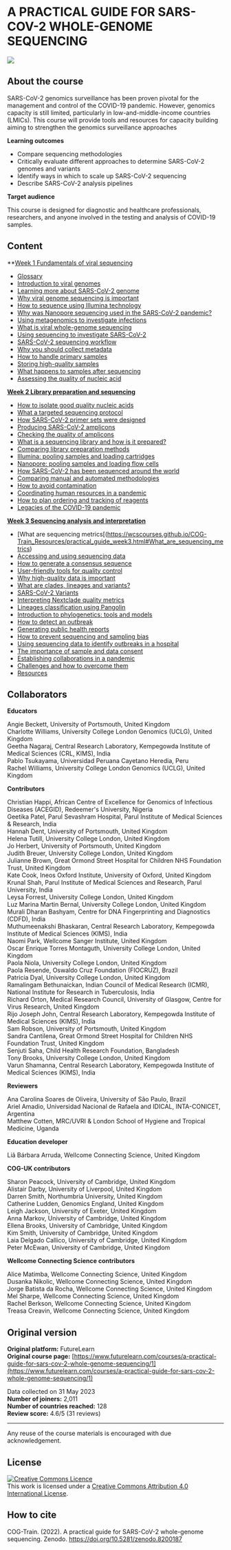 # A PRACTICAL GUIDE FOR SARS-COV-2 WHOLE-GENOME SEQUENCING

![](images/OC4_cover.jpeg)

## About the course

SARS-CoV-2 genomics surveillance has been proven pivotal for the management and control of the COVID-19 pandemic. However, genomics capacity is still limited, particularly in low-and-middle-income countries (LMICs). This course will provide tools and resources for capacity building aiming to strengthen the genomics surveillance approaches


**Learning outcomes**

* Compare sequencing methodologies
* Critically evaluate different approaches to determine SARS-CoV-2 genomes and variants
* Identify ways in which to scale up SARS-CoV-2 sequencing
* Describe SARS-CoV-2 analysis pipelines         

**Target audience**

This course is designed for diagnostic and healthcare professionals, researchers, and anyone involved in the testing and analysis of COVID-19 samples.

## Content

**[Week 1 Fundamentals of viral sequencing](https://wcscourses.github.io/COG-Train_Resources/practical_guide_week1.html#FUNDAMENTALS_OF_VIRAL_SEQUENCING)    

* [Glossary](https://wcscourses.github.io/COG-Train_Resources/practical_guide_week1.html#Glossary)     
* [Introduction to viral genomes](https://wcscourses.github.io/COG-Train_Resources/practical_guide_week1.html#Introduction_to_viral_genomes)         
* [Learning more about SARS-CoV-2 genome](https://wcscourses.github.io/COG-Train_Resources/practical_guide_week1.html#Learning_more_about_SARS-CoV-2_genome)       
* [Why viral genome sequencing is important](https://wcscourses.github.io/COG-Train_Resources/practical_guide_week1.html#Why_viral_genome_sequencing_is_important)         
* [How to sequence using Illumina technology](https://wcscourses.github.io/COG-Train_Resources/practical_guide_week1.html#How_to_sequence_using_Illumina_technology)      
* [Why was Nanopore sequencing used in the SARS-CoV-2 pandemic?](https://wcscourses.github.io/COG-Train_Resources/practical_guide_week1.html#Why_was_Nanopore_sequencing_used_in_the_SARS-CoV-2_pandemic)        
* [Using metagenomics to investigate infections](https://wcscourses.github.io/COG-Train_Resources/practical_guide_week1.html#Using_metagenomics_to_investigate_infections)         
* [What is viral whole-genome sequencing](https://wcscourses.github.io/COG-Train_Resources/practical_guide_week1.html#What_is_viral_whole-genome_sequencing)       
* [Using sequencing to investigate SARS-CoV-2](https://wcscourses.github.io/COG-Train_Resources/practical_guide_week1.html#Using_sequencing_to_investigate_SARS-CoV-2)       
* [SARS-CoV-2 sequencing workflow](https://wcscourses.github.io/COG-Train_Resources/practical_guide_week1.html#SARS-CoV-2_sequencing_workflow)         
* [Why you should collect metadata](https://wcscourses.github.io/COG-Train_Resources/practical_guide_week1.html#Why_you_should_collect_metadata)        
* [How to handle primary samples](https://wcscourses.github.io/COG-Train_Resources/practical_guide_week1.html#How_to_handle_primary_samples)        
* [Storing high-quality samples](https://wcscourses.github.io/COG-Train_Resources/practical_guide_week1.html#Storing_high-quality_samples)           
* [What happens to samples after sequencing](https://wcscourses.github.io/COG-Train_Resources/practical_guide_week1.html#What_happens_to_samples_after_sequencing)         
* [Assessing the quality of nucleic acid](https://wcscourses.github.io/COG-Train_Resources/practical_guide_week1.html#Assessing_the_quality_of_nucleic_acid)        

**[Week 2 Library preparation and sequencing](https://wcscourses.github.io/COG-Train_Resources/practical_guide_week2.html#LIBRARY_PREPARATION_AND_SEQUENCING)**        

* [How to isolate good quality nucleic acids](https://wcscourses.github.io/COG-Train_Resources/practical_guide_week2.html#How_to_isolate_good_quality_nucleic_acids)       
* [What a targeted sequencing protocol](https://wcscourses.github.io/COG-Train_Resources/practical_guide_week2.html#What_a_targeted_sequencing_protocol)          
* [How SARS-CoV-2 primer sets were designed](https://wcscourses.github.io/COG-Train_Resources/practical_guide_week2.html#How_SARS-CoV-2_primer_sets_were_designed)         
* [Producing SARS-CoV-2 amplicons](https://wcscourses.github.io/COG-Train_Resources/practical_guide_week2.html#Producing_SARS-CoV-2_amplicons)         
* [Checking the quality of amplicons](https://wcscourses.github.io/COG-Train_Resources/practical_guide_week2.html#Checking_the_quality_of_amplicons)           
* [What is a sequencing library and how is it prepared?](https://wcscourses.github.io/COG-Train_Resources/practical_guide_week2.html#What_is_a_sequencing_library_and_how_is_it_prepared)            
* [Comparing library preparation methods](https://wcscourses.github.io/COG-Train_Resources/practical_guide_week2.html#Comparing_library_preparation_methods)          
* [Illumina: pooling samples and loading cartridges](https://wcscourses.github.io/COG-Train_Resources/practical_guide_week2.html#Illumina:_pooling_samples_and_loading_cartridges)         
* [Nanopore: pooling samples and loading flow cells](https://wcscourses.github.io/COG-Train_Resources/practical_guide_week2.html#Nanopore:_pooling_samples_and_loading_flow_cells)         
* [How SARS-CoV-2 has been sequenced around the world](https://wcscourses.github.io/COG-Train_Resources/practical_guide_week2.html#How_SARS-CoV-2_has_been_sequenced_around_the_world)          
* [Comparing manual and automated methodologies](https://wcscourses.github.io/COG-Train_Resources/practical_guide_week2.html#Comparing_manual_and_automated_methodologies)          
* [How to avoid contamination](https://wcscourses.github.io/COG-Train_Resources/practical_guide_week2.html#How_to_avoid_contamination)      
* [Coordinating human resources in a pandemic](https://wcscourses.github.io/COG-Train_Resources/practical_guide_week2.html#Coordinating_human_resources_in_a_pandemic)        
* [How to plan ordering and tracking of reagents](https://wcscourses.github.io/COG-Train_Resources/practical_guide_week2.html#How_to_plan_ordering_and_tracking_of_reagents)       
* [Legacies of the COVID-19 pandemic](https://wcscourses.github.io/COG-Train_Resources/practical_guide_week2.html#Legacies_of_the_COVID-19_pandemic)           

**[Week 3 Sequencing analysis and interpretation](https://wcscourses.github.io/COG-Train_Resources/practical_guide_week3.html#SEQUENCING_ANALYSIS_AND_INTERPRETATION)**

* [What are sequencing metrics[(https://wcscourses.github.io/COG-Train_Resources/practical_guide_week3.html#What_are_sequencing_metrics)       
* [Accessing and using sequencing data](https://wcscourses.github.io/COG-Train_Resources/practical_guide_week3.html#Accessing_and_using_sequencing_data)       
* [How to generate a consensus sequence](https://wcscourses.github.io/COG-Train_Resources/practical_guide_week3.html#How_to_generate_a_consensus_sequence)        
* [User-friendly tools for quality control](https://wcscourses.github.io/COG-Train_Resources/practical_guide_week3.html#User-friendly_tools_for_quality_control)        
* [Why high-quality data is important](https://wcscourses.github.io/COG-Train_Resources/practical_guide_week3.html#Why_high-quality_data_is_important)        
* [What are clades, lineages and variants?](https://wcscourses.github.io/COG-Train_Resources/practical_guide_week3.html#What_are_clades,_lineages_and_variants)        
* [SARS-CoV-2 Variants](https://wcscourses.github.io/COG-Train_Resources/practical_guide_week3.html#SARS-CoV-2_Variants)       
* [Interpreting Nextclade quality metrics](https://wcscourses.github.io/COG-Train_Resources/practical_guide_week3.html#Interpreting_Nextclade_quality_metrics)        
* [Lineages classification using Pangolin](https://wcscourses.github.io/COG-Train_Resources/practical_guide_week3.html#Lineages_classification_using_Pangolin)         
* [Introduction to phylogenetics: tools and models](https://wcscourses.github.io/COG-Train_Resources/practical_guide_week3.html#Introduction_to_phylogenetics:_tools_and_models)          
* [How to detect an outbreak](https://wcscourses.github.io/COG-Train_Resources/practical_guide_week3.html#How_to_detect_an_outbreak)        
* [Generating public health reports](https://wcscourses.github.io/COG-Train_Resources/practical_guide_week3.html#Generating_public_health_reports)       
* [How to prevent sequencing and sampling bias](https://wcscourses.github.io/COG-Train_Resources/practical_guide_week3.html#How_to_prevent_sequencing_and_sampling_bias)      
* [Using sequencing data to identify outbreaks in a hospital](https://wcscourses.github.io/COG-Train_Resources/practical_guide_week3.html#Using_sequencing_data_to_identify_outbreaks_in_a_hospital)       
* [The importance of sample and data consent](https://wcscourses.github.io/COG-Train_Resources/practical_guide_week3.html#The_importance_of_sample_and_data_consent)        
* [Establishing collaborations in a pandemic](https://wcscourses.github.io/COG-Train_Resources/practical_guide_week3.html#Establishing_collaborations_in_a_pandemic)      
* [Challenges and how to overcome them](https://wcscourses.github.io/COG-Train_Resources/practical_guide_week3.html#Challenges_and_how_to_overcome_them)       
* [Resources](https://wcscourses.github.io/COG-Train_Resources/practical_guide_week3.html#Resources)       

## Collaborators

**Educators**     

Angie Beckett, University of Portsmouth, United Kingdom     
Charlotte Williams, University College London Genomics (UCLG), United Kingdom     
Geetha Nagaraj, Central Research Laboratory, Kempegowda Institute of Medical Sciences (CRL, KIMS), India     
Pablo Tsukayama, Universidad Peruana Cayetano Heredia, Peru     
Rachel Williams, University College London Genomics (UCLG), United Kingdom                
             
**Contributors**             

Christian Happi, African Centre of Excellence for Genomics of Infectious Diseases (ACEGID), Redeemer's University, Nigeria     
Geetika Patel, Parul Sevashram Hospital, Parul Institute of Medical Sciences & Research, India     
Hannah Dent, University of Portsmouth, United Kingdom    
Helena Tutill, University College London, United Kingdom    
Jo Herbert, University of Portsmouth, United Kingdom    
Judith Breuer, University College London, United Kingdom    
Julianne Brown, Great Ormond Street Hospital for Children NHS Foundation Trust, United Kingdom    
Kate Cook, Ineos Oxford Institute, University of Oxford, United Kingdom     
Krunal Shah, Parul Institute of Medical Sciences and Research, Parul University, India     
Leysa Forrest, University College London, United Kingdom      
Luz Marina Martin Bernal, University College London, United Kingdom        
Murali Dharan Bashyam, Centre for DNA Fingerprinting and Diagnostics (CDFD), India     
Muthumeenakshi Bhaskaran, Central Research Laboratory, Kempegowda Institute of Medical Sciences (KIMS), India        
Naomi Park, Wellcome Sanger Institute, United Kingdom        
Oscar Enrique Torres Montaguth, University College London, United Kingdom         
Paola Niola, University College London, United Kingdom          
Paola Resende, Oswaldo Cruz Foundation (FIOCRUZ), Brazil         
Patricia Dyal, University College London, United Kingdom         
Ramalingam Bethunaickan, Indian Council of Medical Research (ICMR), National Institute for Research in Tuberculosis, India        
Richard Orton, Medical Research Council, University of Glasgow, Centre for Virus Research, United Kingdom        
Rijo Joseph John, Central Research Laboratory, Kempegowda Institute of Medical Sciences (KIMS), India         
Sam Robson, University of Portsmouth, United Kingdom          
Sandra Cantilena, Great Ormond Street Hospital for Children NHS Foundation Trust, United Kingdom         
Senjuti Saha, Child Health Research Foundation, Bangladesh          
Tony Brooks, University College London, United Kingdom          
Varun Shamanna, Central Research Laboratory, Kempegowda Institute of Medical Sciences (KIMS), India           
 
**Reviewers**

Ana Carolina Soares de Oliveira, University of São Paulo, Brazil        
Ariel Amadio, Universidad Nacional de Rafaela and IDICAL, INTA-CONICET, Argentina       
Matthew Cotten, MRC/UVRI & London School of Hygiene and Tropical Medicine, Uganda        

**Education developer**

Liã Bárbara Arruda, Wellcome Connecting Science, United Kingdom        
 
**COG-UK contributors**
 
Sharon Peacock, University of Cambridge, United Kingdom          
Alistair Darby, University of Liverpool, United Kingdom         
Darren Smith, Northumbria University, United Kingdom         
Catherine Ludden, Genomics England, United Kingdom         
Leigh Jackson, University of Exeter, United Kingdom          
Anna Markov, University of Cambridge, United Kingdom           
Ellena Brooks, University of Cambridge, United Kingdom        
Kim Smith, University of Cambridge, United Kingdom         
Laia Delgado Callico, University of Cambridge, United Kingdom          
Peter McEwan, University of Cambridge, United Kingdom            

**Wellcome Connecting Science contributors**

Alice Matimba, Wellcome Connecting Science, United Kingdom      
Dusanka Nikolic, Wellcome Connecting Science, United Kingdom         
Jorge Batista da Rocha, Wellcome Connecting Science, United Kingdom          
Mel Sharpe, Wellcome Connecting Science, United Kingdom       
Rachel Berkson, Wellcome Connecting Science, United Kingdom        
Treasa Creavin, Wellcome Connecting Science, United Kingdom          
              
## Original version

**Original platform:** FutureLearn       
**Original course page:** [https://www.futurelearn.com/courses/a-practical-guide-for-sars-cov-2-whole-genome-sequencing/1](https://www.futurelearn.com/courses/a-practical-guide-for-sars-cov-2-whole-genome-sequencing/1)                           

Data collected on 31 May 2023         
**Number of joiners:** 2,011            
**Number of countries reached:** 128            
**Review score:** 4.6/5 (31 reviews)               

******
Any reuse of the course materials is encouraged with due acknowledgement.

## License
<a rel="license" href="http://creativecommons.org/licenses/by/4.0/"><img alt="Creative Commons Licence" style="border-width:0" src="https://i.creativecommons.org/l/by/4.0/88x31.png" /></a><br />This work is licensed under a <a rel="license" href="http://creativecommons.org/licenses/by/4.0/">Creative Commons Attribution 4.0 International License</a>.

## How to cite 

COG-Train. (2022). A practical guide for SARS-CoV-2 whole-genome sequencing. Zenodo. https://doi.org/10.5281/zenodo.8200187 


